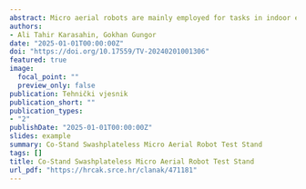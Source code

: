 ```yaml
---
abstract: Micro aerial robots are mainly employed for tasks in indoor environments where high maneuverability is required, particularly in navigating complex and constrained spaces with numerous closely positioned obstacles. Swashplateless mechanisms can reduce noise, increase operational efficiency, and enhance maneuverability, enabling agile and precise movements in indoor operations. This paper introduces a test stand, called Co-Stand, designed to evaluate the performance of the micro aerial robots equipped with the swashplateless mechanisms using ground-based testing, without requiring actual flight tests. The Co-Stand is constructed to collect data on operational performance to investigate the design criteria of the swashplateless mechanisms. The experiments performed on the Co-Stand are used to evaluate both the swashplateless and standard propeller design performances. The results demonstrate that the swashplateless mechanisms achieve the performance criteria of the standard propellers, showcasing their advantages in indoor environments.
authors:
- Ali Tahir Karasahin, Gokhan Gungor
date: "2025-01-01T00:00:00Z"
doi: "https://doi.org/10.17559/TV-20240201001306"
featured: true
image: 
  focal_point: ""
  preview_only: false
publication: Tehnički vjesnik
publication_short: ""
publication_types:
- "2"
publishDate: "2025-01-01T00:00:00Z"
slides: example
summary: Co-Stand Swashplateless Micro Aerial Robot Test Stand
tags: []
title: Co-Stand Swashplateless Micro Aerial Robot Test Stand
url_pdf: "https://hrcak.srce.hr/clanak/471181"
---
```


